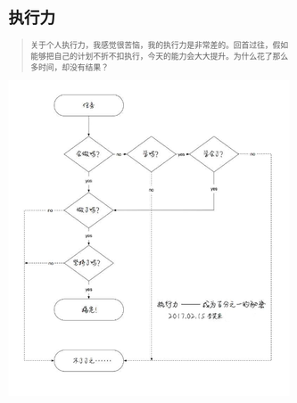 # 执行力

> 关于个人执行力，我感觉很苦恼，我的执行力是非常差的。回首过往，假如能够把自己的计划不折不扣执行，今天的能力会大大提升。为什么花了那么多时间，却没有结果？



![执行力](../statics/images/execution.jpg)
